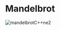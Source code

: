 # Mandelbrot
![mandelbrotC++ne2](https://user-images.githubusercontent.com/54220467/105219938-0a521080-5b25-11eb-955a-490f3d4d7e07.JPG)

